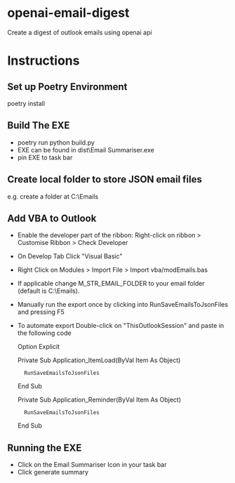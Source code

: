 # openai-email-digest
Create a digest of outlook emails using openai api


# Instructions

## Set up Poetry Environment

poetry install

## Build The EXE

- poetry run python build.py
- EXE can be found in dist\Email Summariser.exe
- pin EXE to task bar

## Create local folder to store JSON email files

e.g. create a folder at C:\Emails

## Add VBA to Outlook

- Enable the developer part of the ribbon: Right-click on ribbon > Customise Ribbon > Check Developer
- On Develop Tab Click "Visual Basic"
- Right Click on Modules > Import File > Import vba/modEmails.bas
- If applicable change M_STR_EMAIL_FOLDER to your email folder (default is C:\Emails).
- Manually run the export once by clicking into RunSaveEmailsToJsonFiles and pressing F5
- To automate export Double-click on "ThisOutlookSession" and paste in the following code

	Option Explicit

	Private Sub Application_ItemLoad(ByVal Item As Object)

		RunSaveEmailsToJsonFiles

	End Sub

	Private Sub Application_Reminder(ByVal Item As Object)
		
		RunSaveEmailsToJsonFiles
		
	End Sub

## Running the EXE
- Click on the Email Summariser Icon in your task bar
- Click generate summary





